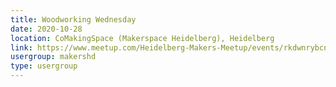 ```yaml
---
title: Woodworking Wednesday
date: 2020-10-28
location: CoMakingSpace (Makerspace Heidelberg), Heidelberg
link: https://www.meetup.com/Heidelberg-Makers-Meetup/events/rkdwnrybcnblc/
usergroup: makershd
type: usergroup
---
```

